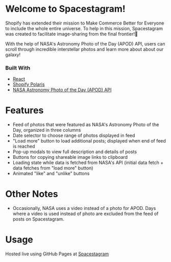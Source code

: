 # Welcome to Spacestagram!

Shopify has extended their mission to Make Commerce Better for Everyone to include the whole entire universe. To help in this mission, Spacestagram was created to facilitate image-sharing from the final frontier!:rocket:

With the help of NASA's Astronomy Photo of the Day (APOD) API, users can scroll through incredible interstellar photos and learn more about about our galaxy!

### Built With

* [React](https://reactjs.org/docs/getting-started.html)
* [Shopify Polaris](https://polaris.shopify.com/)
* [NASA Astronomy Photo of the Day (APOD) API](https://apod.nasa.gov/apod/astropix.html)

# Features
* Feed of photos that were featured as NASA's Astronomy Photo of the Day, organized in three columns
* Date selector to choose range of photos displayed in feed
* "Load more" button to load additional posts; displayed when end of feed is reached
* Pop-up modals to view full description and details of posts
* Buttons for copying shareable image links to clipboard
* Loading state while data is fetched from NASA's API (initial data fetch + data fetches from "load more" button)
* Animated "like" and "unlike" buttons

# Other Notes
* Occasionally, NASA uses a video instead of a photo for APOD. Days where a video is used instead of photo are excluded from the feed of posts on Spacestagram.

# Usage
Hosted live using GitHub Pages at [Spacestagram](https://adatias.github.io/spacestagram)